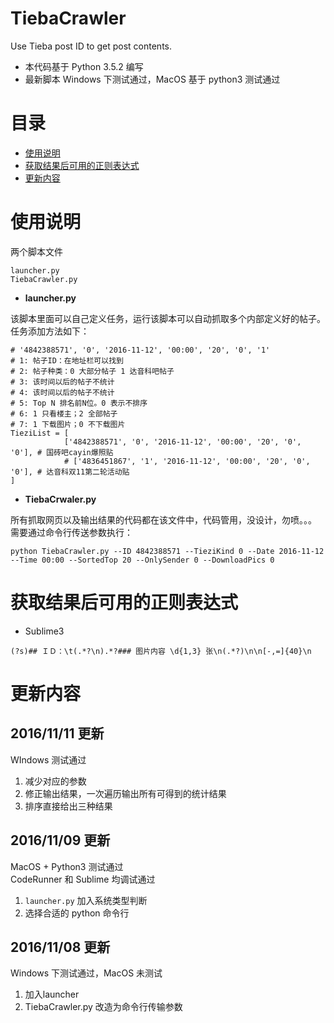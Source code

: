 # TiebaCrawler

Use Tieba post ID to get post contents.

* 本代码基于 Python 3.5.2 编写
* 最新脚本 Windows 下测试通过，MacOS 基于 python3 测试通过

目录
=================
  * [使用说明](#使用说明)
  * [获取结果后可用的正则表达式](#获取结果后可用的正则表达式)
  * [更新内容](#更新内容)

# 使用说明

两个脚本文件

```
launcher.py
TiebaCrawler.py
```

- **launcher.py**

该脚本里面可以自己定义任务，运行该脚本可以自动抓取多个内部定义好的帖子。  
任务添加方法如下：

```
# '4842388571', '0', '2016-11-12', '00:00', '20', '0', '1'
# 1: 帖子ID：在地址栏可以找到
# 2: 帖子种类：0 大部分帖子 1 达音科吧帖子
# 3: 该时间以后的帖子不统计
# 4: 该时间以后的帖子不统计
# 5: Top N 排名前N位。0 表示不排序
# 6: 1 只看楼主；2 全部帖子
# 7: 1 下载图片；0 不下载图片
TieziList = [
            ['4842388571', '0', '2016-11-12', '00:00', '20', '0', '0'], # 国砖吧cayin爆照贴
            # ['4836451867', '1', '2016-11-12', '00:00', '20', '0', '0'], # 达音科双11第二轮活动贴
]
```

- **TiebaCrwaler.py**

所有抓取网页以及输出结果的代码都在该文件中，代码管用，没设计，勿喷。。。  
需要通过命令行传送参数执行：

```
python TiebaCrawler.py --ID 4842388571 --TieziKind 0 --Date 2016-11-12 --Time 00:00 --SortedTop 20 --OnlySender 0 --DownloadPics 0
```

# 获取结果后可用的正则表达式

* Sublime3

```
(?s)## ＩＤ：\t(.*?\n).*?### 图片内容 \d{1,3} 张\n(.*?)\n\n[-,=]{40}\n
```

# 更新内容

## 2016/11/11 更新

WIndows 测试通过

1. 减少对应的参数
2. 修正输出结果，一次遍历输出所有可得到的统计结果
3. 排序直接给出三种结果

## 2016/11/09 更新

MacOS + Python3 测试通过  
CodeRunner 和 Sublime 均调试通过

1. `launcher.py` 加入系统类型判断
2. 选择合适的 python 命令行

## 2016/11/08 更新

Windows 下测试通过，MacOS 未测试

1. 加入launcher
2. TiebaCrawler.py 改造为命令行传输参数